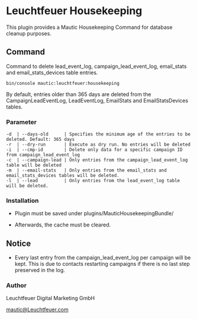 # Leuchtfeuer Housekeeping
This plugin provides a Mautic Housekeeping Command for database cleanup purposes.

## Command

Command to delete lead_event_log, campaign_lead_event_log, email_stats and email_stats_devices table entries. 

```
bin/console mautic:leuchtfeuer:housekeeping
```
By default, entries older than 365 days are deleted from the CampaignLeadEventLog, LeadEventLog, EmailStats and EmailStatsDevices tables.
### Parameter
```
-d  | --days-old      | Specifies the minimum age of the entries to be deleted. Default: 365 days
-r  | --dry-run       | Execute as dry run. No entries will be deleted
-i  | --cmp-id        | Delete only data for a specific campaign ID from campaign_lead_event_log
-c  | --campaign-lead | Only entries from the campaign_lead_event_log table will be deleted
-m  | --email-stats   | Only entries from the email_stats and email_stats_devices tables will be deleted.
-l  | --lead          | Only entries from the lead_event_log table will be deleted.
```


### Installation
- Plugin must be saved under plugins/MauticHousekeepingBundle/ 

- Afterwards, the cache must be cleared.


## Notice
- Every last entry from the campaign_lead_event_log per campaign will be kept. This is due to contacts restarting campaigns if there is no last step preserved in the log. 

### Author
Leuchtfeuer Digital Marketing GmbH

mautic@Leuchtfeuer.com
